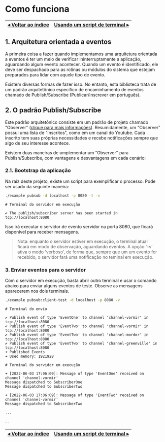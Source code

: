 # Como funciona

[◂ Voltar ao índice](indice.md) | [Usando um script de terminal ▸](02-usando-script-de-terminal.md)
-- | --


## 1. Arquitetura orientada a eventos

A primeira coisa a fazer quando implementamos uma arquitetura orientada a eventos é ter um meio de verificar ininterruptamente a aplicação, aguardando algum evento acontecer. Quando um evento é identificado, ele deve ser despachado para as rotinas ou módulos do sistema que estejam preparados para lidar com aquele tipo de evento. 

Existem diversas formas de fazer isso. No entanto, esta biblioteca trata de um padrão arquitetônico específico de encaminhamento de eventos chamado de Publish/Subscribe (Publicar/Inscrever em português).

## 2. O padrão Publish/Subscribe

Este padrão arquitetônico consiste em um padrão de projeto chamado "Observer" ([clique para mais informações](https://refactoring.guru/pt-br/design-patterns/observer)). Resumidamente, um "Observer" possui uma lista de "inscritos", como em um canal do Youtube. Cada inscrito tem suas próprias necessidades e recebe notificações sempre que algo de seu interesse acontece.

Existem duas maneiras de umplementar um "Observer" para Publish/Subscribe, com vantagens e desvantagens em cada cenário:

### 2.1. Bootstrap da aplicação








Na raiz deste projeto, existe um script para exemplificar o processo.
Pode ser usado da seguinte maneira:

```bash
./example pubsub -d localhost -p 8080 -t -v
```

```text
# Terminal do servidor em execução

✔ The publish/subscriber server has been started in tcp://localhost:8080
```

Isso irá executar o servidor de evento servidor na porta 8080, que ficará disponível para receber mensagens.

> Nota: enquanto o servidor estiver em execução, o terminal atual ficará em modo de observação, aguardando eventos. A opção '-v' ativa o modo 'verboso', de forma que, sempre que um um evento for recebido, o servidor fará uma notificação no teminal em execução.

### 3. Enviar eventos para o servidor

Com o servidor em execução, basta abrir outro terminal e usar o comando abaixo para enviar alguns eventos de teste.
Observe as mensagens aparecerem nos dois terminais.

```bash
./example pubsub:client-test -d localhost -p 8080 -v
```

```text
# Terminal do envio

✔ Publish event of type 'EventOne' to channel 'channel-vormir' in tcp://localhost:8080
✔ Publish event of type 'EventTwo' to channel 'channel-vormir' in tcp://localhost:8080
✔ Publish event of type 'EventTwo' to channel 'channel-mordor' in tcp://localhost:8080
✔ Publish event of type 'EventTwo' to channel 'channel-greenville' in tcp://localhost:8080
➜ Published Events
➜ Used memory: 1921928
```

```text
# Terminal do servidor em execução

➜ [2022-06-03 17:06:09]: Message of type 'EventOne' received on channel 'channel-vormir'
Message dispatched to SubscriberOne
Message dispatched to SubscriberTwo

➜ [2022-06-03 17:06:09]: Message of type 'EventTwo' received on channel 'channel-vormir'
Message dispatched to SubscriberTwo

...
```


...

[◂ Voltar ao índice](indice.md) | [Usando um script de terminal ▸](02-usando-script-de-terminal.md)
-- | --

